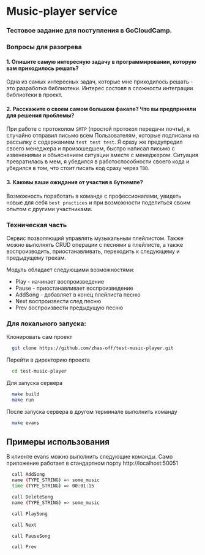 # Music-player service
### Тестовое задание для поступления в GoCloudCamp.

### Вопросы для разогрева

#### 1. Опишите самую интересную задачу в программировании, которую вам приходилось решать?  
Одна из самых интересных задач, которые мне приходилось решать - это разработка библиотеки. Интерес состоял в сложности интеграции библиотеки в проект.  

#### 2. Расскажите о своем самом большом факапе? Что вы предприняли для решения проблемы?
При работе с протоколом `SMTP` (простой протокол передачи почты), я случайно отправил письмо всем Пользователям, которые подписаны на рассылку с содержанием `test test test`. Я сразу же предупредил своего менеджера и произошедшем, быстро написал письмо с извенениями и объяснением ситуации вместе с менеджером. Ситуация превратилась в мем, я убедился в работоспособности своего кода и убедился в том, что стоит писать код сразу через `TDD`. 

#### 3. Каковы ваши ожидания от участия в буткемпе?
Возможность поработать в команде с профессионалами, увидеть новые для себя `best practices` и при возможности поделиться своим опытом с другими участниками.

### Техническая часть
Cервис позволяющий управлять музыкальным плейлистом. Также можно выполнять CRUD операции с песнями в плейлисте, а также воспроизводить, приостанавливать, переходить к следующему и предыдущему трекам.

Модуль обладает следующими возможностями:
 - Play - начинает воспроизведение
 - Pause - приостанавливает воспроизведение
 - AddSong - добавляет в конец плейлиста песню
 - Next воспроизвести след песню
 - Prev воспроизвести предыдущую песню
 
### Для локального запуска:
 
Клонировать сам проект

```bash
  git clone https://github.com/zhas-off/test-music-player.git
```

Перейти в директорию проекта

```bash
  cd test-music-player
```

Для запуска сервера

```bash
  make build
  make run
```

После запуска сервера в другом терминале выполнить команду

```bash
  make evans
```

## Примеры использования
В клиенте evans можно выполнить следующие команды. Само приложение работает в стандартном порту http://localhost:50051
```bash
  call AddSong
  name (TYPE_STRING) => some_music
  time (TYPE_STRING) => 00:01:15
```
```bash
  call DeleteSong
  name (TYPE_STRING) => some_music
```
```bash
  call PlaySong
```
```bash
  call Next
```
```bash
  call PauseSong
```
```bash
  call Prev
```
